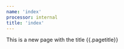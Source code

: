 ```yaml
---
name: 'index'
processor: internal
title: 'index'
---
```

This is a new page with the title {{.pagetitle}}